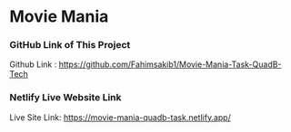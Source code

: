 # Movie Mania

### GitHub Link of This Project
Github Link :  https://github.com/Fahimsakib1/Movie-Mania-Task-QuadB-Tech

### Netlify Live Website Link
Live Site Link: https://movie-mania-quadb-task.netlify.app/
